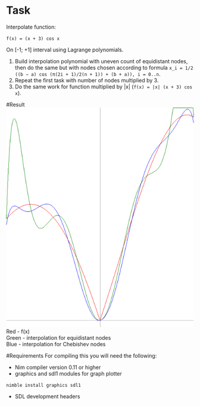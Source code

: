 # Task
Interpolate function:
```
f(x) = (x + 3) cos x
```
On [-1; +1] interval using Lagrange polynomials.

1. Build interpolation polynomial with uneven count of equidistant nodes, then do the same but with nodes chosen according to formula
`x_i = 1/2 ((b − a) cos (π(2i + 1)/2(n + 1)) + (b + a)), i = 0..n`.
2. Repeat the first task with number of nodes multiplied by 3.
3. Do the same work for function multiplied by |x| (`f(x) = |x| (x + 3) cos x`).

#Result
![alt tag](https://raw.githubusercontent.com/Aldrog/interpolation-task/master/result.bmp)  
Red - f(x)  
Green - interpolation for equidistant nodes  
Blue - interpolation for Chebishev nodes

#Requirements
For compiling this you will need the following:
* Nim compiler version 0.11 or higher
* graphics and sdl1 modules for graph plotter
```
nimble install graphics sdl1
```
* SDL development headers
